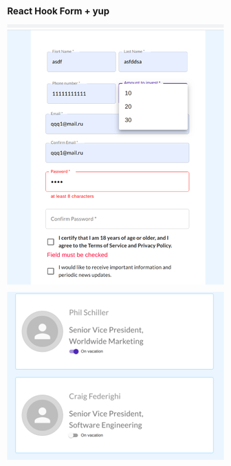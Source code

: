 ## React Hook Form + yup

![alt text](https://github.com/glow27/react-form-test-foach/blob/main/Screenshot%20from%202020-11-05%2015-13-16.png)

![alt text](https://github.com/glow27/react-form-test-foach/blob/main/Screenshot%20from%202020-11-05%2015-13-33.png)
